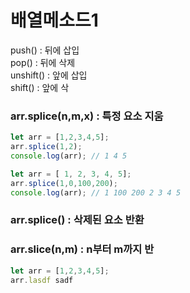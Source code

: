 # 배열메소드1

push\(\) : 뒤에 삽입  
pop\(\) : 뒤에 삭제  
unshift\(\) : 앞에 삽입  
shift\(\) : 앞에 삭

### arr.splice\(n,m,x\) : 특정 요소 지움 

```javascript
let arr = [1,2,3,4,5];
arr.splice(1,2);
console.log(arr); // 1 4 5

let arr = [ 1, 2, 3, 4, 5];
arr.splice(1,0,100,200);
console.log(arr); // 1 100 200 2 3 4 5
```

### arr.splice\(\) : 삭제된 요소 반환

### arr.slice\(n,m\) : n부터 m까지 반

```javascript
let arr = [1,2,3,4,5];
arr.lasdf sadf
```

